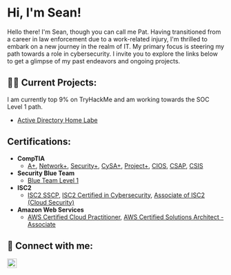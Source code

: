 <h1>Hi, I'm Sean! </h1> Hello there! I'm Sean, though you can call me Pat. Having transitioned from a career in law enforcement due to a work-related injury, I'm thrilled to embark on a new journey in the realm of IT. My primary focus is steering my path towards a role in cybersecurity. I invite you to explore the links below to get a glimpse of my past endeavors and ongoing projects. 

<h2>👨‍💻 Current Projects:</h2> 
I am currently top 9% on TryHackMe and am working towards the SOC Level 1 path.

  - [Active Directory Home Labe](https://github.com/spfinnegan/ActiveDirectoryLab/tree/main)


<h2>Certifications:</h2>

- <b>CompTIA</b>
  - [A+](https://www.credly.com/earner/earned/badge/4ed743ab-6973-4efa-b363-5fae2d33e00f), [Network+](https://www.credly.com/earner/earned/badge/8507a728-da25-4ef2-be0b-1240e66e8cf0), [Security+](https://www.credly.com/earner/earned/badge/b35518d8-74d8-4ba0-a053-227a3bac7b40), [CySA+](https://www.credly.com/earner/earned/badge/aaf13a2c-0dfb-4ef9-a8d4-3078d096662b), [Project+](https://www.credly.com/earner/earned/badge/141550b5-8099-4764-b537-be8e893d64b2), [CIOS](https://www.credly.com/earner/earned/badge/8b0579b7-3507-4203-86e2-64ff39979f42), [CSAP](https://www.credly.com/earner/earned/badge/8a88cd66-d9a1-4ec9-be22-a2b0655dac33), [CSIS](https://www.credly.com/earner/earned/badge/9164fc81-a933-4038-8e82-3ab93452f0a0)
- <b>Security Blue Team</b>
  - [Blue Team Level 1](https://www.credly.com/earner/earned/badge/8d408253-ba18-4e12-84ba-6ee1e7764bf8)
 - <b>ISC2</b>
   - [ISC2 SSCP](https://www.credly.com/earner/earned/badge/b872c812-8fe7-486f-93b7-566ecbaf93b6), [ISC2 Certified in Cybersecurity](https://www.credly.com/earner/earned/badge/ea073953-3ecf-4a2e-9f24-5fadef606ae8), [Associate of ISC2 (Cloud Security)](https://www.credly.com/earner/earned/badge/470942f1-7abb-4e52-9902-1ef8578c8586)
- <b> Amazon Web Services</b>
  - [AWS Certified Cloud Practitioner](https://www.credly.com/earner/earned/badge/15e29291-4bf6-490c-abf8-663b044317ef), [AWS Certified Solutions Architect - Associate](https://www.credly.com/earner/earned/badge/9b4e8d28-ad9c-4b58-bda4-de4068b2011c) 



<h2> 🤳 Connect with me:</h2>

[<img align="left" alt="JoshMadakor | LinkedIn" width="22px" src="https://cdn.jsdelivr.net/npm/simple-icons@v3/icons/linkedin.svg" />][linkedin]



[linkedin]: https://linkedin.com/in/sean-pat-finnegan



